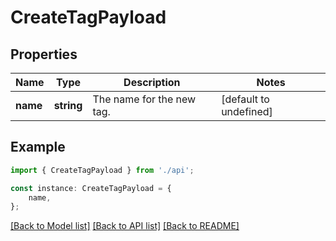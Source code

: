# CreateTagPayload


## Properties

Name | Type | Description | Notes
------------ | ------------- | ------------- | -------------
**name** | **string** | The name for the new tag. | [default to undefined]

## Example

```typescript
import { CreateTagPayload } from './api';

const instance: CreateTagPayload = {
    name,
};
```

[[Back to Model list]](../README.md#documentation-for-models) [[Back to API list]](../README.md#documentation-for-api-endpoints) [[Back to README]](../README.md)
